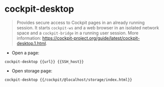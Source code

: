 # cockpit-desktop

> Provides secure access to Cockpit pages in an already running session.
> It starts `cockpit-ws` and a web browser in an isolated network space and a `cockpit-bridge` in a running user session.
> More information: <https://cockpit-project.org/guide/latest/cockpit-desktop.1.html>.

- Open a page:

`cockpit-desktop {{url}} {{SSH_host}}`
- Open storage page:

`cockpit-desktop {{/cockpit/@localhost/storage/index.html}}`
